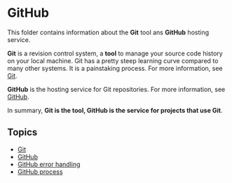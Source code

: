 # GitHub 

This folder contains information about the **Git** tool ans **GitHub** hosting service.  

**Git** is a revision control system, a **tool** to manage your source
code history on your local machine. Git has a pretty steep learning
curve compared to many other systems. It is a painstaking process. For
more information, see [Git](../Git&GitHub/git_notes.md).

 **GitHub** is the hosting service for Git repositories. For more information, see [GitHub](../Git&GitHub/github_notes.md).
 
 In summary, **Git is the tool, GitHub is the service for projects that use Git**.
 
## Topics

- [Git](../Git&GitHub/git_notes.md)
- [GitHub](../Git&GitHub/github_notes.md)
- [GitHub error handling](../Git&GitHub/github_error_handling.md)
- [GitHub process](../Git&GitHub/github_process.md)
